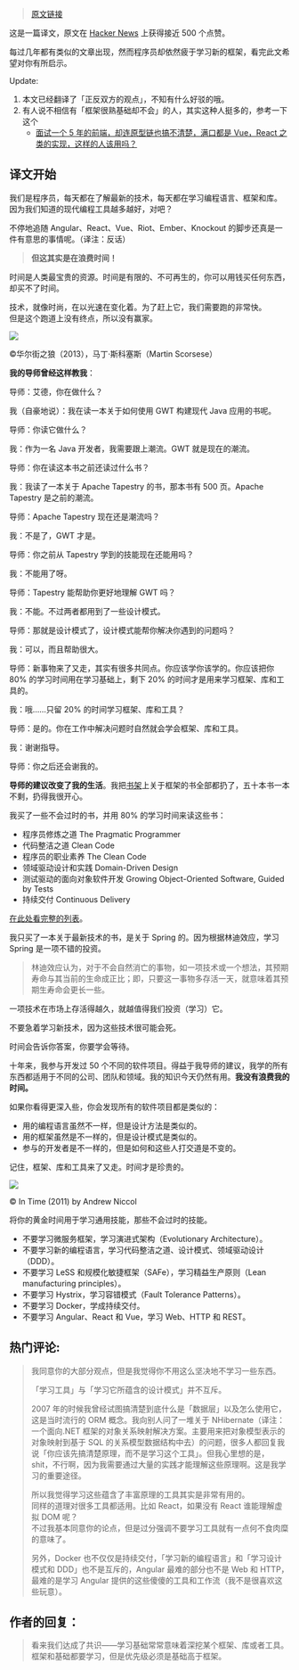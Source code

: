 > [原文链接](https://juejin.im/post/5c1a839f518825780008537d)

这是一篇译文，原文在 [Hacker News](https://sizovs.net/2018/12/17/stop-learning-frameworks/) 上获得接近 500 个点赞。

每过几年都有类似的文章出现，然而程序员却依然疲于学习新的框架，看完此文希望对你有所启示。

Update:

1.  本文已经翻译了「正反双方的观点」，不知有什么好驳的哦。
2.  有人说不相信有「框架很熟基础却不会」的人，其实这种人挺多的，参考一下这个
    -   [面试一个 5 年的前端，却连原型链也搞不清楚，满口都是 Vue，React 之类的实现，这样的人该用吗？](https://www.zhihu.com/question/60165921)

## 译文开始

我们是程序员，每天都在了解最新的技术，每天都在学习编程语言、框架和库。  
因为我们知道的现代编程工具越多越好，对吧？

不停地追随 Angular、React、Vue、Riot、Ember、Knockout 的脚步还真是一件有意思的事情呢。（译注：反话）

> **但这其实是在浪费时间！**

时间是人类最宝贵的资源。时间是有限的、不可再生的，你可以用钱买任何东西，却买不了时间。

技术，就像时尚，在以光速在变化着。为了赶上它，我们需要跑的非常快。  
但是这个跑道上没有终点，所以没有赢家。

[![](https://camo.githubusercontent.com/1620416a9f586ec467b4f6c77a2a479620f1f265/68747470733a2f2f757365722d676f6c642d63646e2e786974752e696f2f323031382f31322f32302f313637633739323166326530656364623f696d61676556696577322f302f772f313238302f682f3936302f666f726d61742f776562702f69676e6f72652d6572726f722f31)](https://camo.githubusercontent.com/1620416a9f586ec467b4f6c77a2a479620f1f265/68747470733a2f2f757365722d676f6c642d63646e2e786974752e696f2f323031382f31322f32302f313637633739323166326530656364623f696d61676556696577322f302f772f313238302f682f3936302f666f726d61742f776562702f69676e6f72652d6572726f722f31)

©华尔街之狼（2013），马丁·斯科塞斯（Martin Scorsese）

**我的导师曾经这样教我**：

导师：艾德，你在做什么？

我（自豪地说）：我在读一本关于如何使用 GWT 构建现代 Java 应用的书呢。

导师：你读它做什么？

我：作为一名 Java 开发者，我需要跟上潮流。GWT 就是现在的潮流。

导师：你在读这本书之前还读过什么书？

我：我读了一本关于 Apache Tapestry 的书，那本书有 500 页。Apache Tapestry 是之前的潮流。

导师：Apache Tapestry 现在还是潮流吗？

我：不是了，GWT 才是。

导师：你之前从 Tapestry 学到的技能现在还能用吗？

我：不能用了呀。

导师：Tapestry 能帮助你更好地理解 GWT 吗？

我：不能。不过两者都用到了一些设计模式。

导师：那就是设计模式了，设计模式能帮你解决你遇到的问题吗？

我：可以，而且帮助很大。

导师：新事物来了又走，其实有很多共同点。你应该学你该学的。你应该把你 80% 的学习时间用在学习基础上，剩下 20% 的时间才是用来学习框架、库和工具的。

我：哦……只留 20% 的时间学习框架、库和工具？

导师：是的。你在工作中解决问题时自然就会学会框架、库和工具。

我：谢谢指导。

导师：你之后还会谢我的。

**导师的建议改变了我的生活**。我把[书架](https://www.goodreads.com/eduardsi)上关于框架的书全部都扔了，五十本书一本不剩，扔得我很开心。

我买了一些不会过时的书，并用 80% 的学习时间来读这些书：

-   程序员修炼之道 The Pragmatic Programmer
-   代码整洁之道 Clean Code
-   程序员的职业素养 The Clean Code
-   领域驱动设计和实践 Domain-Driven Design
-   测试驱动的面向对象软件开发 Growing Object-Oriented Software, Guided by Tests
-   持续交付 Continuous Delivery

[在此处看完整的列表](https://sizovs.net/2019/03/17/the-best-books-all-software-developers-must-read/)。

我只买了一本关于最新技术的书，是关于 Spring 的。因为根据林迪效应，学习 Spring 是一项不错的投资。

> 林迪效应认为，对于不会自然消亡的事物，如一项技术或一个想法，其预期寿命与其当前的生命成正比；即，只要这一事物多存活一天，就意味着其预期生寿命会更长一些。

一项技术在市场上存活得越久，就越值得我们投资（学习）它。

不要急着学习新技术，因为这些技术很可能会死。

时间会告诉你答案，你要学会等待。

十年来，我参与开发过 50 个不同的软件项目。得益于我导师的建议，我学的所有东西都适用于不同的公司、团队和领域。我的知识今天仍然有用。**我没有浪费我的时间。**

如果你看得更深入些，你会发现所有的软件项目都是类似的：

-   用的编程语言虽然不一样，但是设计方法是类似的。
-   用的框架虽然是不一样的，但是设计模式是类似的。
-   参与的开发者是不一样的，但是如何和这些人打交道是不变的。

记住，框架、库和工具来了又走。时间才是珍贵的。

[![](https://camo.githubusercontent.com/b317cde403c75ec6db0d7517cdc730a5b9865e04/68747470733a2f2f757365722d676f6c642d63646e2e786974752e696f2f323031382f31322f32302f313637633739323166346131363763343f696d61676556696577322f302f772f313238302f682f3936302f666f726d61742f776562702f69676e6f72652d6572726f722f31)](https://camo.githubusercontent.com/b317cde403c75ec6db0d7517cdc730a5b9865e04/68747470733a2f2f757365722d676f6c642d63646e2e786974752e696f2f323031382f31322f32302f313637633739323166346131363763343f696d61676556696577322f302f772f313238302f682f3936302f666f726d61742f776562702f69676e6f72652d6572726f722f31)

© In Time (2011) by Andrew Niccol

将你的黄金时间用于学习通用技能，那些不会过时的技能。

-   不要学习微服务框架，学习演进式架构（Evolutionary Architecture）。
-   不要学习新的编程语言，学习代码整洁之道、设计模式、领域驱动设计（DDD）。
-   不要学习 LeSS 和规模化敏捷框架（SAFe），学习精益生产原则（Lean manufacturing principles）。
-   不要学习 Hystrix，学习容错模式（Fault Tolerance Patterns）。
-   不要学习 Docker，学成持续交付。
-   不要学习 Angular、React 和 Vue，学习 Web、HTTP 和 REST。

## 热门评论:

> 我同意你的大部分观点，但是我觉得你不用这么坚决地不学习一些东西。
> 
> 「学习工具」与「学习它所蕴含的设计模式」并不互斥。
> 
> 2007 年的时候我曾经试图搞清楚到底什么是「数据层」以及怎么使用它，这是当时流行的 ORM 概念。我向别人问了一堆关于 NHibernate（译注：一个面向.NET 框架的对象关系映射解决方案。主要用来把对象模型表示的对象映射到基于 SQL 的关系模型数据结构中去）的问题，很多人都回复我说「你应该先搞清楚原理，而不是学习这个工具」。但我心里想的是，shit，不行啊，因为我需要通过大量的实践才能理解这些原理啊。这是我学习的重要途径。
> 
> 所以我觉得学习这些蕴含了丰富原理的工具其实是非常有用的。  
> 同样的道理对很多工具都适用。比如 React，如果没有 React 谁能理解虚拟 DOM 呢？  
> 不过我基本同意你的论点，但是过分强调不要学习工具就有一点何不食肉糜的意味了。
> 
> 另外，Docker 也不仅仅是持续交付，「学习新的编程语言」和「学习设计模式和 DDD」也不是互斥的，Angular 最难的部分也不是 Web 和 HTTP，最难的是学习 Angular 提供的这些傻傻的工具和工作流（我不是很喜欢这些玩意）。

## 作者的回复：

> 看来我们达成了共识——学习基础常常意味着深挖某个框架、库或者工具。框架和基础都要学习，但是优先级必须是基础高于框架。